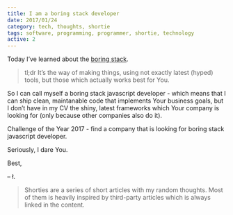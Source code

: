 ```yaml
---
title: I am a boring stack developer
date: 2017/01/24
category: tech, thoughts, shortie
tags: software, programming, programmer, shortie, technology
active: 2
---
```


Today I’ve learned about the [boring stack](https://www.expatsoftware.com/articles/happiness-is-a-boring-stack.html).

> tl;dr It’s the way of making things, using not exactly latest (hyped) tools, but those which actually works best for You.

So I can call myself a boring stack javascript developer - which means that I can ship clean, maintanable code that implements Your business goals, but I don’t have in my CV the shiny, latest frameworks which Your company is looking for (only because other companies also do it).

Challenge of the Year 2017 - find a company that is looking for boring stack javascript developer.

Seriously, I dare You.

Best,

– ł.

> Shorties are a series of short articles with my random thoughts. Most of them is heavily inspired by third-party articles which is always linked in the content.
